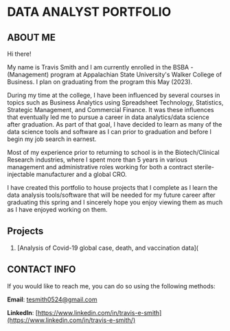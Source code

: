 # DATA ANALYST PORTFOLIO

## ABOUT ME

Hi there!

My name is Travis Smith and I am currently enrolled in the BSBA - (Management) program at Appalachian State University's Walker College of Business. I plan on graduating from the program this May (2023).

During my time at the college, I have been influenced by several courses in topics such as Business Analytics using Spreadsheet Technology, Statistics, Strategic Management, and Commercial Finance. It was these influences that eventually led me to pursue a career in data analytics/data science after graduation. As part of that goal, I have decided to learn as many of the data science tools and software as I can prior to graduation and before I begin my job search in earnest.

Most of my experience prior to returning to school is in the Biotech/Clinical Research industries, where I spent more than 5 years in various management and administrative roles working for both a contract sterile-injectable manufacturer and a global CRO. 

I have created this portfolio to house projects that I complete as I learn the data analysis tools/software that will be needed for my future career after graduating this spring and I sincerely hope you enjoy viewing them as much as I have enjoyed working on them.

## Projects

1. [Analysis of Covid-19 global case, death, and vaccination data](


## CONTACT INFO

If you would like to reach me, you can do so using the following methods:

**Email**: tesmith0524@gmail.com

**LinkedIn**: [https://www.linkedin.com/in/travis-e-smith](https://www.linkedin.com/in/travis-e-smith/)

